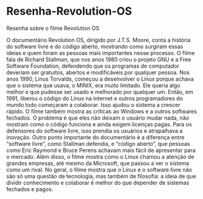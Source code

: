 # Resenha-Revolution-OS
Resenha sobre o filme Revolution OS

O documentário Revolution OS, dirigido por J.T.S. Moore, conta a história do software livre e do código aberto, mostrando como surgiram essas ideias e quem foram as pessoas mais importantes nesse processo. O filme fala de Richard Stallman, que nos anos 1980 criou o projeto GNU e a Free Software Foundation, defendendo que os programas de computador deveriam ser gratuitos, abertos e modificáveis por qualquer pessoa.
Nos anos 1990, Linus Torvalds, começou a desenvolver o Linux porque achava que o sistema que usava, o MINIX, era muito limitado. Ele queria algo melhor e que pudesse ser usado e melhorado por qualquer um. Então, em 1991, liberou o código do Linux na internet e outros programadores do mundo todo começaram a colaborar. Isso ajudou o sistema a crescer rápido.
O filme também mostra as críticas ao Windows e a outros softwares fechados. O problema é que eles não deixam o usuário mudar nada, não mostram como o código funciona e ainda exigem licenças pagas. Para os defensores do software livre, isso prendia os usuários e atrapalhava a inovação.
Outro ponto importante do documentário é a diferença entre “software livre”, como Stallman defendia, e “código aberto”, que pessoas como Eric Raymond e Bruce Perens achavam mais fácil de apresentar para o mercado. Além disso, o filme mostra como o Linux chamou a atenção de grandes empresas, até mesmo da Microsoft, que passou a ver o sistema como um rival.
No geral, o filme mostra que o Linux e o software livre não são só uma questão de tecnologia, mas também de filosofia: a ideia de que dividir conhecimento e colaborar é melhor do que depender de sistemas fechados e pagos.
